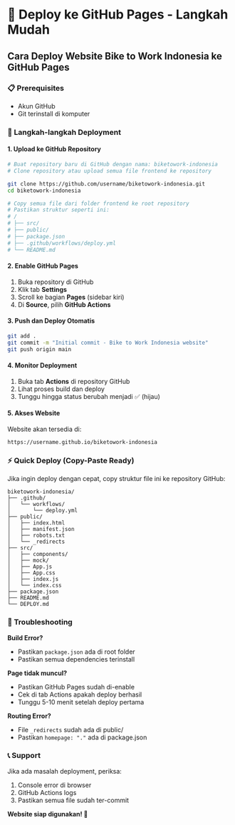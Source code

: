 # 🚀 Deploy ke GitHub Pages - Langkah Mudah

## Cara Deploy Website Bike to Work Indonesia ke GitHub Pages

### 📋 Prerequisites
- Akun GitHub
- Git terinstall di komputer

### 🔄 Langkah-langkah Deployment

#### 1. Upload ke GitHub Repository
```bash
# Buat repository baru di GitHub dengan nama: biketowork-indonesia
# Clone repository atau upload semua file frontend ke repository

git clone https://github.com/username/biketowork-indonesia.git
cd biketowork-indonesia

# Copy semua file dari folder frontend ke root repository
# Pastikan struktur seperti ini:
# /
# ├── src/
# ├── public/
# ├── package.json
# ├── .github/workflows/deploy.yml
# └── README.md
```

#### 2. Enable GitHub Pages
1. Buka repository di GitHub
2. Klik tab **Settings**
3. Scroll ke bagian **Pages** (sidebar kiri)
4. Di **Source**, pilih **GitHub Actions**

#### 3. Push dan Deploy Otomatis
```bash
git add .
git commit -m "Initial commit - Bike to Work Indonesia website"
git push origin main
```

#### 4. Monitor Deployment
1. Buka tab **Actions** di repository GitHub
2. Lihat proses build dan deploy
3. Tunggu hingga status berubah menjadi ✅ (hijau)

#### 5. Akses Website
Website akan tersedia di:
```
https://username.github.io/biketowork-indonesia
```

### ⚡ Quick Deploy (Copy-Paste Ready)

Jika ingin deploy dengan cepat, copy struktur file ini ke repository GitHub:

```
biketowork-indonesia/
├── .github/
│   └── workflows/
│       └── deploy.yml
├── public/
│   ├── index.html
│   ├── manifest.json
│   ├── robots.txt
│   └── _redirects
├── src/
│   ├── components/
│   ├── mock/
│   ├── App.js
│   ├── App.css
│   ├── index.js
│   └── index.css
├── package.json
├── README.md
└── DEPLOY.md
```

### 🔧 Troubleshooting

**Build Error?**
- Pastikan `package.json` ada di root folder
- Pastikan semua dependencies terinstall

**Page tidak muncul?**
- Pastikan GitHub Pages sudah di-enable
- Cek di tab Actions apakah deploy berhasil
- Tunggu 5-10 menit setelah deploy pertama

**Routing Error?**
- File `_redirects` sudah ada di public/
- Pastikan `homepage: "."` ada di package.json

### 📞 Support

Jika ada masalah deployment, periksa:
1. Console error di browser
2. GitHub Actions logs
3. Pastikan semua file sudah ter-commit

**Website siap digunakan! 🎉**